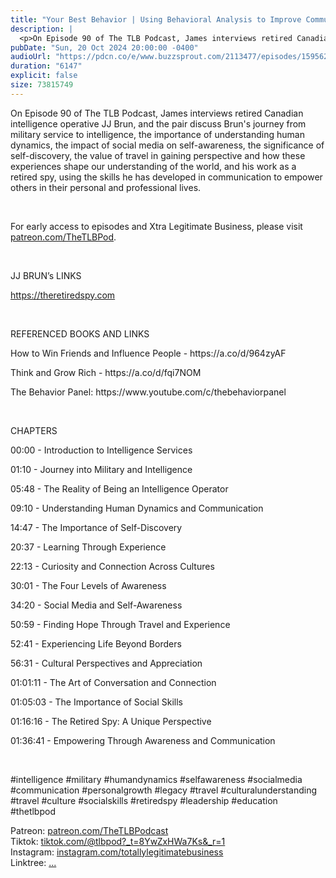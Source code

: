 ```yaml
---
title: "Your Best Behavior | Using Behavioral Analysis to Improve Communication w/ JJ Brun | The TLB Pod 90"
description: |
  <p>On Episode 90 of The TLB Podcast, James interviews retired Canadian intelligence operative JJ Brun, and the pair discuss Brun&apos;s journey from military service to intelligence, the importance of understanding human dynamics, the impact of social media on self-awareness, the significance of self-discovery, the value of travel in gaining perspective and how these experiences shape our understanding of the world, and his work as a retired spy, using the skills he has developed in communication to empower others in their personal and professional lives.</p><p><br/></p><p>For early access to episodes and Xtra Legitimate Business, please visit <a href='http://patreon.com/TheTLBPod'>patreon.com/TheTLBPod</a>.</p><p><br/></p><p>JJ BRUN’s LINKS</p><p><a href='https://theretiredspy.com'>https://theretiredspy.com</a></p><p><br/></p><p>REFERENCED BOOKS AND LINKS</p><p>How to Win Friends and Influence People - https://a.co/d/964zyAF</p><p>Think and Grow Rich - https://a.co/d/fqi7NOM</p><p>The Behavior Panel: https://www.youtube.com/c/thebehaviorpanel</p><p><br/></p><p>CHAPTERS</p><p>00:00 - Introduction to Intelligence Services</p><p>01:10 - Journey into Military and Intelligence</p><p>05:48 - The Reality of Being an Intelligence Operator</p><p>09:10 - Understanding Human Dynamics and Communication</p><p>14:47 - The Importance of Self-Discovery</p><p>20:37 - Learning Through Experience</p><p>22:13 - Curiosity and Connection Across Cultures</p><p>30:01 - The Four Levels of Awareness</p><p>34:20 - Social Media and Self-Awareness</p><p>50:59 - Finding Hope Through Travel and Experience</p><p>52:41 - Experiencing Life Beyond Borders</p><p>56:31 - Cultural Perspectives and Appreciation</p><p>01:01:11 - The Art of Conversation and Connection</p><p>01:05:03 - The Importance of Social Skills</p><p>01:16:16 - The Retired Spy: A Unique Perspective</p><p>01:36:41 - Empowering Through Awareness and Communication</p><p><br/></p><p>#intelligence #military #humandynamics #selfawareness #socialmedia #communication #personalgrowth #legacy #travel #culturalunderstanding #travel #culture #socialskills #retiredspy #leadership #education #thetlbpod </p><p>Patreon: <a href='https://www.youtube.com/redirect?event=channel_description&amp;redir_token=QUFFLUhqbHJwOWd4SjlUSkRCaG9HTnBLUWtMaUVjRWd5Z3xBQ3Jtc0tuRGV5Nl9WT0l1eTZsdjhOQUVJTmR6RzJMWDhJeFhSOElCNTNQdTBwVk9Gd0N6RE5FMWNCNmZ4TXRhNHZhS0hzdEltdEppNUlpUTFCN1lSeGZQVFNwS2dlSkUxb2p6Ui1iTTVGYmY3NVZVY0hJNWFaNA&amp;q=https%3A%2F%2Fwww.patreon.com%2FTheTLBPodcast'>patreon.com/TheTLBPodcast</a><br/>Tiktok: <a href='https://www.youtube.com/redirect?event=channel_description&amp;redir_token=QUFFLUhqa3hqQTB0SGVhSl94YjdxZnhjMEN1eWk3OXYtd3xBQ3Jtc0ttZFFJYjAxMHlXeDFsWm54Mlk3S240d2VWUGwxWjQzSmdmM3VkX2g4aHk2eTYzX1VUN1FtcjFueW9hcXEtV3FLdTZRQzNwQUt6anBGbzFLMXVhc0s4LUp2WndRV1NnY3I4dEd4WkxpZ0ZfMHBwYkJYSQ&amp;q=https%3A%2F%2Fwww.tiktok.com%2F%40tlbpod%3F_t%3D8YwZxHWa7Ks%26_r%3D1'>tiktok.com/@tlbpod?_t=8YwZxHWa7Ks&amp;_r=1</a><br/>Instagram: <a href='https://www.youtube.com/redirect?event=channel_description&amp;redir_token=QUFFLUhqbm9fRUxibWVsdmNmazlnc3YtREhhb0xfSHZTd3xBQ3Jtc0ttVGVJX3VEeld4Y255MHc5d3d1S3pVc2RGbUVIQWZGX2lXR3FBSWl0dTZfbW54WUdnUUdtanBMcEowUzA3MmNUekdBWXIzNU9VVDhZbEctbzlMOEFqbnBFQS0wRHM3bGJyUE9Hczg4ZjFUVFpLZ3g5bw&amp;q=https%3A%2F%2Fwww.instagram.com%2Ftotallylegitimatebusiness%2F'>instagram.com/totallylegitimatebusiness</a><br/>Linktree: <a href='https://www.youtube.com/redirect?event=channel_description&amp;redir_token=QUFFLUhqbU5BOGhSR2I4SlVYTGJCSldXMnhpa0pNWWJuQXxBQ3Jtc0trSS1FaDl1ZHBQVVlndjI0eFVWcTlrUFNmRS1Ka1hNRkVZQnk1WWZNSlpHLVhRNWRIYVlCRmZaa2xEbmFPTlJMaHFSblZuTTItMkxEY0phSzJaMzk5YkhGb1JJVUtnZlBXQk14VlN1Ri1nbkRJQUVNbw&amp;q=linktr.ee%2Ftotallylegitimatebusiness'>...</a></p>
pubDate: "Sun, 20 Oct 2024 20:00:00 -0400"
audioUrl: "https://pdcn.co/e/www.buzzsprout.com/2113477/episodes/15956265-your-best-behavior-using-behavioral-analysis-to-improve-communication-w-jj-brun-the-tlb-pod-90.mp3"
duration: "6147"
explicit: false
size: 73815749
---
```


<p>On Episode 90 of The TLB Podcast, James interviews retired Canadian intelligence operative JJ Brun, and the pair discuss Brun&apos;s journey from military service to intelligence, the importance of understanding human dynamics, the impact of social media on self-awareness, the significance of self-discovery, the value of travel in gaining perspective and how these experiences shape our understanding of the world, and his work as a retired spy, using the skills he has developed in communication to empower others in their personal and professional lives.</p><p><br/></p><p>For early access to episodes and Xtra Legitimate Business, please visit <a href='http://patreon.com/TheTLBPod'>patreon.com/TheTLBPod</a>.</p><p><br/></p><p>JJ BRUN’s LINKS</p><p><a href='https://theretiredspy.com'>https://theretiredspy.com</a></p><p><br/></p><p>REFERENCED BOOKS AND LINKS</p><p>How to Win Friends and Influence People - https://a.co/d/964zyAF</p><p>Think and Grow Rich - https://a.co/d/fqi7NOM</p><p>The Behavior Panel: https://www.youtube.com/c/thebehaviorpanel</p><p><br/></p><p>CHAPTERS</p><p>00:00 - Introduction to Intelligence Services</p><p>01:10 - Journey into Military and Intelligence</p><p>05:48 - The Reality of Being an Intelligence Operator</p><p>09:10 - Understanding Human Dynamics and Communication</p><p>14:47 - The Importance of Self-Discovery</p><p>20:37 - Learning Through Experience</p><p>22:13 - Curiosity and Connection Across Cultures</p><p>30:01 - The Four Levels of Awareness</p><p>34:20 - Social Media and Self-Awareness</p><p>50:59 - Finding Hope Through Travel and Experience</p><p>52:41 - Experiencing Life Beyond Borders</p><p>56:31 - Cultural Perspectives and Appreciation</p><p>01:01:11 - The Art of Conversation and Connection</p><p>01:05:03 - The Importance of Social Skills</p><p>01:16:16 - The Retired Spy: A Unique Perspective</p><p>01:36:41 - Empowering Through Awareness and Communication</p><p><br/></p><p>#intelligence #military #humandynamics #selfawareness #socialmedia #communication #personalgrowth #legacy #travel #culturalunderstanding #travel #culture #socialskills #retiredspy #leadership #education #thetlbpod </p><p>Patreon: <a href='https://www.youtube.com/redirect?event=channel_description&amp;redir_token=QUFFLUhqbHJwOWd4SjlUSkRCaG9HTnBLUWtMaUVjRWd5Z3xBQ3Jtc0tuRGV5Nl9WT0l1eTZsdjhOQUVJTmR6RzJMWDhJeFhSOElCNTNQdTBwVk9Gd0N6RE5FMWNCNmZ4TXRhNHZhS0hzdEltdEppNUlpUTFCN1lSeGZQVFNwS2dlSkUxb2p6Ui1iTTVGYmY3NVZVY0hJNWFaNA&amp;q=https%3A%2F%2Fwww.patreon.com%2FTheTLBPodcast'>patreon.com/TheTLBPodcast</a><br/>Tiktok: <a href='https://www.youtube.com/redirect?event=channel_description&amp;redir_token=QUFFLUhqa3hqQTB0SGVhSl94YjdxZnhjMEN1eWk3OXYtd3xBQ3Jtc0ttZFFJYjAxMHlXeDFsWm54Mlk3S240d2VWUGwxWjQzSmdmM3VkX2g4aHk2eTYzX1VUN1FtcjFueW9hcXEtV3FLdTZRQzNwQUt6anBGbzFLMXVhc0s4LUp2WndRV1NnY3I4dEd4WkxpZ0ZfMHBwYkJYSQ&amp;q=https%3A%2F%2Fwww.tiktok.com%2F%40tlbpod%3F_t%3D8YwZxHWa7Ks%26_r%3D1'>tiktok.com/@tlbpod?_t=8YwZxHWa7Ks&amp;_r=1</a><br/>Instagram: <a href='https://www.youtube.com/redirect?event=channel_description&amp;redir_token=QUFFLUhqbm9fRUxibWVsdmNmazlnc3YtREhhb0xfSHZTd3xBQ3Jtc0ttVGVJX3VEeld4Y255MHc5d3d1S3pVc2RGbUVIQWZGX2lXR3FBSWl0dTZfbW54WUdnUUdtanBMcEowUzA3MmNUekdBWXIzNU9VVDhZbEctbzlMOEFqbnBFQS0wRHM3bGJyUE9Hczg4ZjFUVFpLZ3g5bw&amp;q=https%3A%2F%2Fwww.instagram.com%2Ftotallylegitimatebusiness%2F'>instagram.com/totallylegitimatebusiness</a><br/>Linktree: <a href='https://www.youtube.com/redirect?event=channel_description&amp;redir_token=QUFFLUhqbU5BOGhSR2I4SlVYTGJCSldXMnhpa0pNWWJuQXxBQ3Jtc0trSS1FaDl1ZHBQVVlndjI0eFVWcTlrUFNmRS1Ka1hNRkVZQnk1WWZNSlpHLVhRNWRIYVlCRmZaa2xEbmFPTlJMaHFSblZuTTItMkxEY0phSzJaMzk5YkhGb1JJVUtnZlBXQk14VlN1Ri1nbkRJQUVNbw&amp;q=linktr.ee%2Ftotallylegitimatebusiness'>...</a></p>
